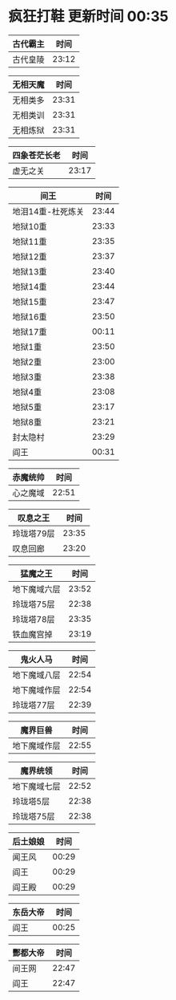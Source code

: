 # 疯狂打鞋 更新时间 00:35

| 古代霸主   | 时间    |
|--------|-------|
| 古代皇陵 | 23:12 |

| 无相天魔   | 时间    |
|--------|-------|
| 无相类多 | 23:31 |
| 无相类训 | 23:31 |
| 无相炼狱 | 23:31 |

| 四象苍茫长老   | 时间    |
|--------|-------|
| 虚无之关 | 23:17 |

| 间王   | 时间    |
|--------|-------|
| 地泪14重-杜死炼关 | 23:44 |
| 地狱10重 | 23:33 |
| 地狱11重 | 23:35 |
| 地狱12重 | 23:37 |
| 地狱13重 | 23:40 |
| 地狱14重 | 23:44 |
| 地狱15重 | 23:47 |
| 地狱16重 | 23:50 |
| 地狱17重 | 00:11 |
| 地狱1重 | 23:50 |
| 地狱2重 | 23:00 |
| 地狱3重 | 23:38 |
| 地狱4重 | 23:08 |
| 地狱5重 | 23:17 |
| 地狱8重 | 23:21 |
| 封太隐村 | 23:29 |
| 阎王 | 00:31 |

| 赤魔统帅   | 时间    |
|--------|-------|
| 心之魔域 | 22:51 |

| 叹息之王   | 时间    |
|--------|-------|
| 玲珑塔79层 | 23:35 |
| 叹息回廊 | 23:20 |

| 猛魔之王   | 时间    |
|--------|-------|
| 地下魔域六层 | 23:52 |
| 玲珑塔75层 | 22:38 |
| 玲珑塔78层 | 23:35 |
| 铁血魔宫掉 | 23:19 |

| 鬼火人马   | 时间    |
|--------|-------|
| 地下魔域八层 | 22:54 |
| 地下魔域作层 | 22:54 |
| 玲珑塔77层 | 22:39 |

| 魔界巨兽   | 时间    |
|--------|-------|
| 地下魔域作层 | 22:55 |

| 魔界统领   | 时间    |
|--------|-------|
| 地下魔域七层 | 22:52 |
| 玲珑塔5层 | 22:38 |
| 玲珑塔75层 | 22:38 |

| 后土娘娘   | 时间    |
|--------|-------|
| 闻王风 | 00:29 |
| 阎王 | 00:29 |
| 阎王殿 | 00:29 |

| 东岳大帝   | 时间    |
|--------|-------|
| 阎王 | 00:25 |

| 酆都大帝   | 时间    |
|--------|-------|
| 间王网 | 22:47 |
| 阎王 | 22:47 |
